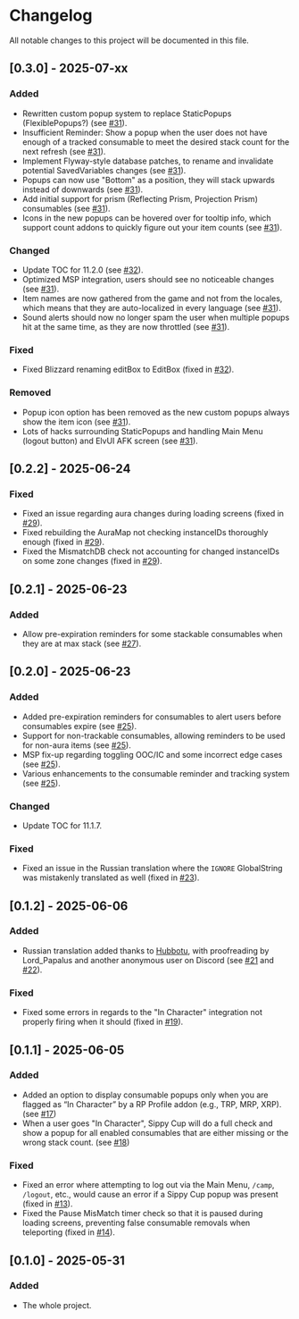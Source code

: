 # Changelog

All notable changes to this project will be documented in this file.

## [0.3.0] - 2025-07-xx

### Added
- Rewritten custom popup system to replace StaticPopups (FlexiblePopups?) (see [#31](https://github.com/Raenore/Sippy-Cup/pull/31)).
- Insufficient Reminder: Show a popup when the user does not have enough of a tracked consumable to meet the desired stack count for the next refresh (see [#31](https://github.com/Raenore/Sippy-Cup/pull/31)).
- Implement Flyway-style database patches, to rename and invalidate potential SavedVariables changes (see [#31](https://github.com/Raenore/Sippy-Cup/pull/31)).
- Popups can now use "Bottom" as a position, they will stack upwards instead of downwards (see [#31](https://github.com/Raenore/Sippy-Cup/pull/31)).
- Add initial support for prism (Reflecting Prism, Projection Prism) consumables (see [#31](https://github.com/Raenore/Sippy-Cup/pull/31)).
- Icons in the new popups can be hovered over for tooltip info, which support count addons to quickly figure out your item counts (see [#31](https://github.com/Raenore/Sippy-Cup/pull/31)).

### Changed
- Update TOC for 11.2.0 (see [#32](https://github.com/Raenore/Sippy-Cup/pull/32)).
- Optimized MSP integration, users should see no noticeable changes (see [#31](https://github.com/Raenore/Sippy-Cup/pull/31)).
- Item names are now gathered from the game and not from the locales, which means that they are auto-localized in every language (see [#31](https://github.com/Raenore/Sippy-Cup/pull/31)).
- Sound alerts should now no longer spam the user when multiple popups hit at the same time, as they are now throttled (see [#31](https://github.com/Raenore/Sippy-Cup/pull/31)).

### Fixed
- Fixed Blizzard renaming editBox to EditBox (fixed in [#32](https://github.com/Raenore/Sippy-Cup/pull/32)).

### Removed
- Popup icon option has been removed as the new custom popups always show the item icon (see [#31](https://github.com/Raenore/Sippy-Cup/pull/31)).
- Lots of hacks surrounding StaticPopups and handling Main Menu (logout button) and ElvUI AFK screen (see [#31](https://github.com/Raenore/Sippy-Cup/pull/31)).

## [0.2.2] - 2025-06-24

### Fixed
- Fixed an issue regarding aura changes during loading screens (fixed in [#29](https://github.com/Raenore/Sippy-Cup/pull/29)).
- Fixed rebuilding the AuraMap not checking instanceIDs thoroughly enough (fixed in [#29](https://github.com/Raenore/Sippy-Cup/pull/29)).
- Fixed the MismatchDB check not accounting for changed instanceIDs on some zone changes (fixed in [#29](https://github.com/Raenore/Sippy-Cup/pull/29)).

## [0.2.1] - 2025-06-23

### Added
- Allow pre-expiration reminders for some stackable consumables when they are at max stack (see [#27](https://github.com/Raenore/Sippy-Cup/pull/27)).

## [0.2.0] - 2025-06-23

### Added
- Added pre-expiration reminders for consumables to alert users before consumables expire (see [#25](https://github.com/Raenore/Sippy-Cup/pull/25)).
- Support for non-trackable consumables, allowing reminders to be used for non-aura items (see [#25](https://github.com/Raenore/Sippy-Cup/pull/25)).
- MSP fix-up regarding toggling OOC/IC and some incorrect edge cases (see [#25](https://github.com/Raenore/Sippy-Cup/pull/25)).
- Various enhancements to the consumable reminder and tracking system (see [#25](https://github.com/Raenore/Sippy-Cup/pull/25)).

### Changed
- Update TOC for 11.1.7.

### Fixed
- Fixed an issue in the Russian translation where the `IGNORE` GlobalString was mistakenly translated as well (fixed in [#23](https://github.com/Raenore/Sippy-Cup/pull/23)).

## [0.1.2] - 2025-06-06

### Added
- Russian translation added thanks to [Hubbotu](https://github.com/Hubbotu), with proofreading by Lord_Papalus and another anonymous user on Discord (see [#21](https://github.com/Raenore/Sippy-Cup/pull/21) and [#22](https://github.com/Raenore/Sippy-Cup/pull/22)).

### Fixed
- Fixed some errors in regards to the "In Character" integration not properly firing when it should (fixed in [#19](https://github.com/Raenore/Sippy-Cup/pull/19)).

## [0.1.1] - 2025-06-05

### Added
- Added an option to display consumable popups only when you are flagged as “In Character” by a RP Profile addon (e.g., TRP, MRP, XRP). (see [#17](https://github.com/Raenore/Sippy-Cup/pull/17))
- When a user goes "In Character", Sippy Cup will do a full check and show a popup for all enabled consumables that are either missing or the wrong stack count. (see [#18](https://github.com/Raenore/Sippy-Cup/pull/18))

### Fixed
- Fixed an error where attempting to log out via the Main Menu, `/camp`, `/logout`, etc., would cause an error if a Sippy Cup popup was present (fixed in [#13](https://github.com/Raenore/Sippy-Cup/pull/13)).
- Fixed the Pause MisMatch timer check so that it is paused during loading screens, preventing false consumable removals when teleporting (fixed in [#14](https://github.com/Raenore/Sippy-Cup/pull/14)).

## [0.1.0] - 2025-05-31

### Added
- The whole project.
